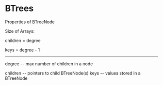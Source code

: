 # BTrees

Properties of BTreeNode

Size of Arrays:

children = degree 

keys = degree - 1

--------------------------------------

degree -- max number of children in a node

children -- pointers to child BTreeNode(s)
keys -- values stored in a BTreeNode
